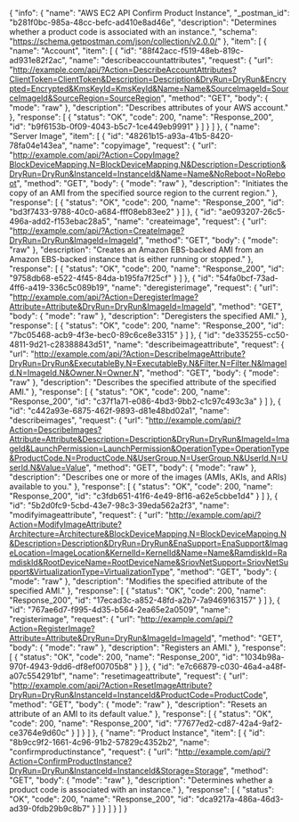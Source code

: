{
  "info": {
    "name": "AWS EC2 API Confirm Product Instance",
    "_postman_id": "b281f0bc-985a-48cc-befc-ad410e8ad46e",
    "description": "Determines whether a product code is associated with an instance.",
    "schema": "https://schema.getpostman.com/json/collection/v2.0.0/"
  },
  "item": [
    {
      "name": "Account",
      "item": [
        {
          "id": "88f42acc-f519-48eb-819c-ad931e82f2ac",
          "name": "describeaccountattributes",
          "request": {
            "url": "http://example.com/api/?Action=DescribeAccountAttributes?ClientToken=ClientToken&Description=Description&DryRun=DryRun&Encrypted=Encrypted&KmsKeyId=KmsKeyId&Name=Name&SourceImageId=SourceImageId&SourceRegion=SourceRegion",
            "method": "GET",
            "body": {
              "mode": "raw"
            },
            "description": "Describes attributes of your AWS account."
          },
          "response": [
            {
              "status": "OK",
              "code": 200,
              "name": "Response_200",
              "id": "b9f6153b-0f09-4043-b5c7-1ce449eb9991"
            }
          ]
        }
      ]
    },
    {
      "name": "Server Image",
      "item": [
        {
          "id": "48261b15-a93a-41b5-8420-78fa04e143ea",
          "name": "copyimage",
          "request": {
            "url": "http://example.com/api/?Action=CopyImage?BlockDeviceMapping.N=BlockDeviceMapping.N&Description=Description&DryRun=DryRun&InstanceId=InstanceId&Name=Name&NoReboot=NoReboot",
            "method": "GET",
            "body": {
              "mode": "raw"
            },
            "description": "Initiates the copy of an AMI from the specified source region to the current region."
          },
          "response": [
            {
              "status": "OK",
              "code": 200,
              "name": "Response_200",
              "id": "bd3f7433-9788-40c0-a684-fff08eb83ee2"
            }
          ]
        },
        {
          "id": "ae093207-26c5-496a-add2-f153ebac28a5",
          "name": "createimage",
          "request": {
            "url": "http://example.com/api/?Action=CreateImage?DryRun=DryRun&ImageId=ImageId",
            "method": "GET",
            "body": {
              "mode": "raw"
            },
            "description": "Creates an Amazon EBS-backed AMI from an Amazon EBS-backed instance that is either running or stopped."
          },
          "response": [
            {
              "status": "OK",
              "code": 200,
              "name": "Response_200",
              "id": "9758db68-e522-4f45-84da-b195fa7f25cf"
            }
          ]
        },
        {
          "id": "54fa0bcf-73ad-4ff6-a419-336c5c089b19",
          "name": "deregisterimage",
          "request": {
            "url": "http://example.com/api/?Action=DeregisterImage?Attribute=Attribute&DryRun=DryRun&ImageId=ImageId",
            "method": "GET",
            "body": {
              "mode": "raw"
            },
            "description": "Deregisters the specified AMI."
          },
          "response": [
            {
              "status": "OK",
              "code": 200,
              "name": "Response_200",
              "id": "7bc05468-acb9-4f3e-bec0-89c6ce8e3315"
            }
          ]
        },
        {
          "id": "de335255-cc50-4811-9d21-c28388843d51",
          "name": "describeimageattribute",
          "request": {
            "url": "http://example.com/api/?Action=DescribeImageAttribute?DryRun=DryRun&ExecutableBy.N=ExecutableBy.N&Filter.N=Filter.N&ImageId.N=ImageId.N&Owner.N=Owner.N",
            "method": "GET",
            "body": {
              "mode": "raw"
            },
            "description": "Describes the specified attribute of the specified AMI."
          },
          "response": [
            {
              "status": "OK",
              "code": 200,
              "name": "Response_200",
              "id": "c37f1a71-e086-4bd3-9bb2-c1c97c493c3a"
            }
          ]
        },
        {
          "id": "c442a93e-6875-462f-9893-d81e48bd02a1",
          "name": "describeimages",
          "request": {
            "url": "http://example.com/api/?Action=DescribeImages?Attribute=Attribute&Description=Description&DryRun=DryRun&ImageId=ImageId&LaunchPermission=LaunchPermission&OperationType=OperationType&ProductCode.N=ProductCode.N&UserGroup.N=UserGroup.N&UserId.N=UserId.N&Value=Value",
            "method": "GET",
            "body": {
              "mode": "raw"
            },
            "description": "Describes one or more of the images (AMIs, AKIs, and ARIs) available to you."
          },
          "response": [
            {
              "status": "OK",
              "code": 200,
              "name": "Response_200",
              "id": "c3fdb651-41f6-4e49-8f16-a62e5cbbe1d4"
            }
          ]
        },
        {
          "id": "5b2d0fc9-5cbd-43e7-98c3-39eda562a2f3",
          "name": "modifyimageattribute",
          "request": {
            "url": "http://example.com/api/?Action=ModifyImageAttribute?Architecture=Architecture&BlockDeviceMapping.N=BlockDeviceMapping.N&Description=Description&DryRun=DryRun&EnaSupport=EnaSupport&ImageLocation=ImageLocation&KernelId=KernelId&Name=Name&RamdiskId=RamdiskId&RootDeviceName=RootDeviceName&SriovNetSupport=SriovNetSupport&VirtualizationType=VirtualizationType",
            "method": "GET",
            "body": {
              "mode": "raw"
            },
            "description": "Modifies the specified attribute of the specified AMI."
          },
          "response": [
            {
              "status": "OK",
              "code": 200,
              "name": "Response_200",
              "id": "17ecad3c-a852-48fd-a2b7-7a9469163157"
            }
          ]
        },
        {
          "id": "767ae6d7-f995-4d35-b564-2ea65e2a0509",
          "name": "registerimage",
          "request": {
            "url": "http://example.com/api/?Action=RegisterImage?Attribute=Attribute&DryRun=DryRun&ImageId=ImageId",
            "method": "GET",
            "body": {
              "mode": "raw"
            },
            "description": "Registers an AMI."
          },
          "response": [
            {
              "status": "OK",
              "code": 200,
              "name": "Response_200",
              "id": "1034b98a-970f-4943-9dd6-df8ef00705b8"
            }
          ]
        },
        {
          "id": "e7c66879-c030-46a4-a48f-a07c554291bf",
          "name": "resetimageattribute",
          "request": {
            "url": "http://example.com/api/?Action=ResetImageAttribute?DryRun=DryRun&InstanceId=InstanceId&ProductCode=ProductCode",
            "method": "GET",
            "body": {
              "mode": "raw"
            },
            "description": "Resets an attribute of an AMI to its default value."
          },
          "response": [
            {
              "status": "OK",
              "code": 200,
              "name": "Response_200",
              "id": "77677ed2-cd87-42a4-9af2-ce3764e9d60c"
            }
          ]
        }
      ]
    },
    {
      "name": "Product Instance",
      "item": [
        {
          "id": "8b9cc9f2-1661-4c96-91b2-57829c4352b2",
          "name": "confirmproductinstance",
          "request": {
            "url": "http://example.com/api/?Action=ConfirmProductInstance?DryRun=DryRun&InstanceId=InstanceId&Storage=Storage",
            "method": "GET",
            "body": {
              "mode": "raw"
            },
            "description": "Determines whether a product code is associated with an instance."
          },
          "response": [
            {
              "status": "OK",
              "code": 200,
              "name": "Response_200",
              "id": "dca9217a-486a-46d3-ad39-0fdb29b9c8b7"
            }
          ]
        }
      ]
    }
  ]
}